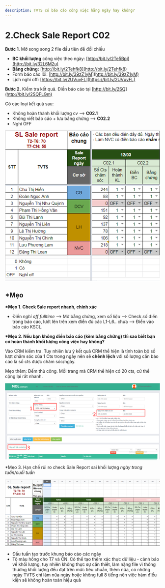 ```yaml
---
description: TVTS có báo cáo công việc hằng ngày hay không?
---
```


# 2.Check Sale Report C02

**Bước 1**. Mở song song 2 file đầu tiên để đối chiếu

* **BC khối lượng** công việc theo ngày: [http://bit.ly/2Te5Bpi](http://bit.ly/32L6M2u)
* **Bằng chứng:** [http://bit.ly/2Tehfk8](http://bit.ly/2Tehfk8)
* Form báo cáo lỗi: [http://bit.ly/39zZ1yM](http://bit.ly/39zZ1yM)
* Lịch nghỉ off: [https://bit.ly/2UVuyFL](https://bit.ly/2UVuyFL)

**Bước 2.** Kiểm tra kết quả. Điền báo cáo tại [http://bit.ly/2SQ](http://bit.ly/2SQFLGm)

Có các loại kết quả sau:

* Không hoàn thành khối lượng cv --&gt; **C02.1**
* Không viết báo cáo + lưu bằng chứng --&gt; **C02.2**
* Nghỉ OFF

![](../../.gitbook/assets/5-2.png)

## **\*Mẹo**

**\*Mẹo 1. Check Sale report nhanh, chính xác**

* Điền _nghỉ off fulltime_ --&gt; Mở bằng chứng, xem _số liệu_ --&gt; Check _số_ điền trong báo cáo, lướt lên trên xem điền đủ các L1-L6.. chưa --&gt; Điền vào báo cáo KSCL.

**\*Mẹo 2. Nếu bạn không điền báo cáo \(kèm bằng chứng\) thì sao biết bạn có hoàn thành khối lượng công việc hay không?**

Vào CRM kiểm tra. Tuy nhiên lưu ý kết quả CRM thể hiện là tính toàn bộ số lượt chăm sóc của 1 Cts trong ngày nên sẽ **chênh lệch** với số lượng cần báo cáo là số cts được chăm sóc/ngày.

Mẹo thêm: Đếm thủ công. Mỗi trang mà CRM thể hiện có 20 cts, cứ thể cộng lại rất nhanh.

![](../../.gitbook/assets/1-2.png)

\*Mẹo 3. Hạn chế rủi ro check Sale Report sai khối lượng _ngày trong tuần/cuối tuần_

![](../../.gitbook/assets/3-3.png)

* Đầu tuần tạo trước khung báo cáo các ngày
* Tô màu hồng cho T7 và CN. Có thể tạo thêm xác thực dữ liệu - cảnh báo về khối lượng, tuy nhiên không thực sự cần thiết, làm nặng file vì thông thường khối lượng đều đạt trên mức tiêu chuẩn, thêm nữa, có những ngày TVTS chỉ làm nửa ngày hoặc không full 8 tiếng nên việc hàm điều kiện sẽ không hoàn toàn hiệu quả

